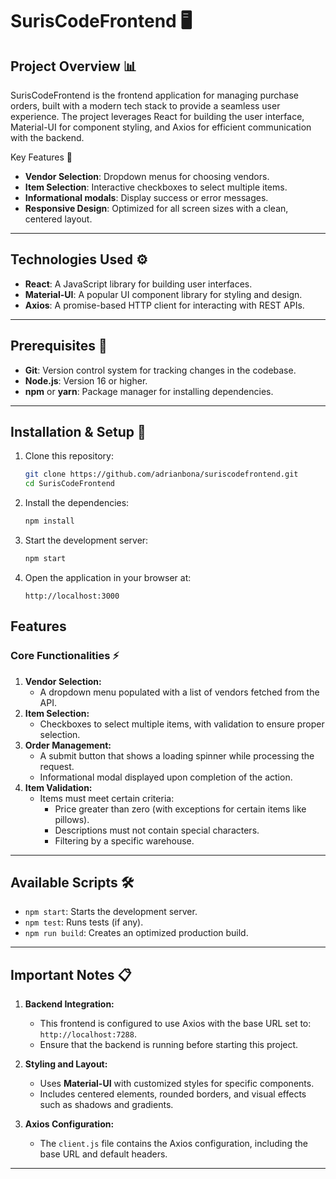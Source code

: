 # SurisCodeFrontend 🖥️

## Project Overview 📊
SurisCodeFrontend is the frontend application for managing purchase orders, built with a modern tech stack to provide a seamless user experience. The project leverages React for building the user interface, Material-UI for component styling, and Axios for efficient communication with the backend.

Key Features 🔑
- **Vendor Selection**: Dropdown menus for choosing vendors.
- **Item Selection**: Interactive checkboxes to select multiple items.
- **Informational modals**: Display success or error messages.
- **Responsive Design**: Optimized for all screen sizes with a clean, centered layout.

---

## Technologies Used ⚙️
- **React**: A JavaScript library for building user interfaces.
- **Material-UI**: A popular UI component library for styling and design.
- **Axios**: A promise-based HTTP client for interacting with REST APIs.

---

## Prerequisites 🔧
- **Git**: Version control system for tracking changes in the codebase.
- **Node.js**: Version 16 or higher.
- **npm** or **yarn**: Package manager for installing dependencies.

---

## Installation & Setup 🚀

1. Clone this repository:
   ```bash
   git clone https://github.com/adrianbona/suriscodefrontend.git
   cd SurisCodeFrontend
   ```

2. Install the dependencies:
   ```bash
   npm install
   ```

3. Start the development server:
   ```bash
   npm start
   ```

4. Open the application in your browser at:
   ```
   http://localhost:3000
   ```

## Features

### Core Functionalities ⚡
1. **Vendor Selection:**
   - A dropdown menu populated with a list of vendors fetched from the API.
2. **Item Selection:**
   - Checkboxes to select multiple items, with validation to ensure proper selection.
3. **Order Management:**
   - A submit button that shows a loading spinner while processing the request.
   - Informational modal displayed upon completion of the action.
4. **Item Validation:**
   - Items must meet certain criteria:
     - Price greater than zero (with exceptions for certain items like pillows).
     - Descriptions must not contain special characters.
     - Filtering by a specific warehouse.

---

## Available Scripts 🛠️

- `npm start`: Starts the development server.
- `npm test`: Runs tests (if any).
- `npm run build`: Creates an optimized production build.

---

## Important Notes 📋

1. **Backend Integration:**
   - This frontend is configured to use Axios with the base URL set to: `http://localhost:7288`.
   - Ensure that the backend is running before starting this project.

2. **Styling and Layout:**
   - Uses **Material-UI** with customized styles for specific components.
   - Includes centered elements, rounded borders, and visual effects such as shadows and gradients.

3. **Axios Configuration:**
   - The `client.js` file contains the Axios configuration, including the base URL and default headers.

---
